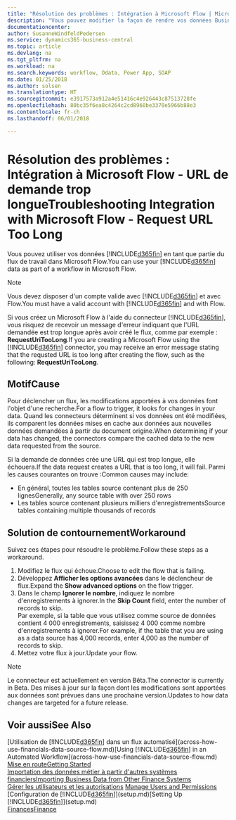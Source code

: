 ```yaml
---
title: "Résolution des problèmes : Intégration à Microsoft Flow | Microsoft Docs"
description: "Vous pouvez modifier la façon de rendre vos données Business Central disponibles sous forme de source de données et spécifier une URL OData de vos services Web pour générer un flux de travail automatisé."
documentationcenter: 
author: SusanneWindfeldPedersen
ms.service: dynamics365-business-central
ms.topic: article
ms.devlang: na
ms.tgt_pltfrm: na
ms.workload: na
ms.search.keywords: workflow, Odata, Power App, SOAP
ms.date: 01/25/2018
ms.author: solsen
ms.translationtype: HT
ms.sourcegitcommit: e3917573a912a4e51416c4e926443c87513728fe
ms.openlocfilehash: 80bc35f6ea8c4264c2cd8960be3370e5966b88e3
ms.contentlocale: fr-ch
ms.lasthandoff: 06/01/2018

---
```

# <a name="troubleshooting-integration-with-microsoft-flow---request-url-too-long"></a><span data-ttu-id="4d3af-103">Résolution des problèmes : Intégration à Microsoft Flow - URL de demande trop longue</span><span class="sxs-lookup"><span data-stu-id="4d3af-103">Troubleshooting Integration with Microsoft Flow - Request URL Too Long</span></span>
<span data-ttu-id="4d3af-104">Vous pouvez utiliser vos données [!INCLUDE[d365fin](includes/d365fin_md.md)] en tant que partie du flux de travail dans Microsoft Flow.</span><span class="sxs-lookup"><span data-stu-id="4d3af-104">You can use your [!INCLUDE[d365fin](includes/d365fin_md.md)] data as part of a workflow in Microsoft Flow.</span></span>  

> [!NOTE]  
>   <span data-ttu-id="4d3af-105">Vous devez disposer d'un compte valide avec [!INCLUDE[d365fin](includes/d365fin_md.md)] et avec Flow.</span><span class="sxs-lookup"><span data-stu-id="4d3af-105">You must have a valid account with [!INCLUDE[d365fin](includes/d365fin_md.md)] and with Flow.</span></span>  

<span data-ttu-id="4d3af-106">Si vous créez un Microsoft Flow à l'aide du connecteur [!INCLUDE[d365fin](includes/d365fin_md.md)], vous risquez de recevoir un message d'erreur indiquant que l'URL demandée est trop longue après avoir créé le flux, comme par exemple : **RequestUriTooLong**.</span><span class="sxs-lookup"><span data-stu-id="4d3af-106">If you are creating a Microsoft Flow using the [!INCLUDE[d365fin](includes/d365fin_md.md)] connector, you may receive an error message stating that the requsted URL is too long after creating the flow, such as the following: **RequestUriTooLong**.</span></span>

## <a name="cause"></a><span data-ttu-id="4d3af-107">Motif</span><span class="sxs-lookup"><span data-stu-id="4d3af-107">Cause</span></span>
<span data-ttu-id="4d3af-108">Pour déclencher un flux, les modifications apportées à vos données font l'objet d'une recherche.</span><span class="sxs-lookup"><span data-stu-id="4d3af-108">For a flow to trigger, it looks for changes in your data.</span></span> <span data-ttu-id="4d3af-109">Quand les connecteurs déterminent si vos données ont été modifiées, ils comparent les données mises en cache aux données aux nouvelles données demandées à partir du document origine.</span><span class="sxs-lookup"><span data-stu-id="4d3af-109">When determining if your data has changed, the connectors compare the cached data to the new data requested from the source.</span></span>  

<span data-ttu-id="4d3af-110">Si la demande de données crée une URL qui est trop longue, elle échouera.</span><span class="sxs-lookup"><span data-stu-id="4d3af-110">If the data request creates a URL that is too long, it will fail.</span></span> <span data-ttu-id="4d3af-111">Parmi les causes courantes on trouve :</span><span class="sxs-lookup"><span data-stu-id="4d3af-111">Common causes may include:</span></span>
- <span data-ttu-id="4d3af-112">En général, toutes les tables source contenant plus de 250 lignes</span><span class="sxs-lookup"><span data-stu-id="4d3af-112">Generally, any source table with over 250 rows</span></span>
- <span data-ttu-id="4d3af-113">Les tables source contenant plusieurs milliers d'enregistrements</span><span class="sxs-lookup"><span data-stu-id="4d3af-113">Source tables containing multiple thousands of records</span></span>

## <a name="workaround"></a><span data-ttu-id="4d3af-114">Solution de contournement</span><span class="sxs-lookup"><span data-stu-id="4d3af-114">Workaround</span></span>
<span data-ttu-id="4d3af-115">Suivez ces étapes pour résoudre le problème.</span><span class="sxs-lookup"><span data-stu-id="4d3af-115">Follow these steps as a workaround.</span></span>
1. <span data-ttu-id="4d3af-116">Modifiez le flux qui échoue.</span><span class="sxs-lookup"><span data-stu-id="4d3af-116">Choose to edit the flow that is failing.</span></span>
2. <span data-ttu-id="4d3af-117">Développez **Afficher les options avancées** dans le déclencheur de flux.</span><span class="sxs-lookup"><span data-stu-id="4d3af-117">Expand the **Show advanced options** on the flow trigger.</span></span>
3. <span data-ttu-id="4d3af-118">Dans le champ **Ignorer le nombre**, indiquez le nombre d'enregistrements à ignorer.</span><span class="sxs-lookup"><span data-stu-id="4d3af-118">In the **Skip Count** field, enter the number of records to skip.</span></span>  
<span data-ttu-id="4d3af-119">Par exemple, si la table que vous utilisez comme source de données contient 4 000 enregistrements, saisissez 4 000 comme nombre d'enregistrements à ignorer.</span><span class="sxs-lookup"><span data-stu-id="4d3af-119">For example, if the table that you are using as a data source has 4,000 records, enter 4,000 as the number of records to skip.</span></span>
4. <span data-ttu-id="4d3af-120">Mettez votre flux à jour.</span><span class="sxs-lookup"><span data-stu-id="4d3af-120">Update your flow.</span></span>

> [!NOTE]  
> <span data-ttu-id="4d3af-121">Le connecteur est actuellement en version Bêta.</span><span class="sxs-lookup"><span data-stu-id="4d3af-121">The connector is currently in Beta.</span></span> <span data-ttu-id="4d3af-122">Des mises à jour sur la façon dont les modifications sont apportées aux données sont prévues dans une prochaine version.</span><span class="sxs-lookup"><span data-stu-id="4d3af-122">Updates to how data changes are targeted for a future release.</span></span>


## <a name="see-also"></a><span data-ttu-id="4d3af-123">Voir aussi</span><span class="sxs-lookup"><span data-stu-id="4d3af-123">See Also</span></span>
<span data-ttu-id="4d3af-124">[Utilisation de [!INCLUDE[d365fin](includes/d365fin_md.md)] dans un flux automatisé](across-how-use-financials-data-source-flow.md)</span><span class="sxs-lookup"><span data-stu-id="4d3af-124">[Using [!INCLUDE[d365fin](includes/d365fin_md.md)] in an Automated Workflow](across-how-use-financials-data-source-flow.md)</span></span>  
[<span data-ttu-id="4d3af-125">Mise en route</span><span class="sxs-lookup"><span data-stu-id="4d3af-125">Getting Started</span></span>](product-get-started.md)  
[<span data-ttu-id="4d3af-126">Importation des données métier à partir d'autres systèmes financiers</span><span class="sxs-lookup"><span data-stu-id="4d3af-126">Importing Business Data from Other Finance Systems</span></span>](across-import-data-configuration-packages.md)  
<span data-ttu-id="4d3af-127">[Gérer les utilisateurs et les autorisations](ui-how-users-permissions.md)  </span><span class="sxs-lookup"><span data-stu-id="4d3af-127">[Manage Users and Permissions](ui-how-users-permissions.md)  </span></span>  
<span data-ttu-id="4d3af-128">[Configuration de [!INCLUDE[d365fin](includes/d365fin_md.md)]](setup.md)</span><span class="sxs-lookup"><span data-stu-id="4d3af-128">[Setting Up [!INCLUDE[d365fin](includes/d365fin_md.md)]](setup.md)</span></span>  
[<span data-ttu-id="4d3af-129">Finances</span><span class="sxs-lookup"><span data-stu-id="4d3af-129">Finance</span></span>](finance.md)  

